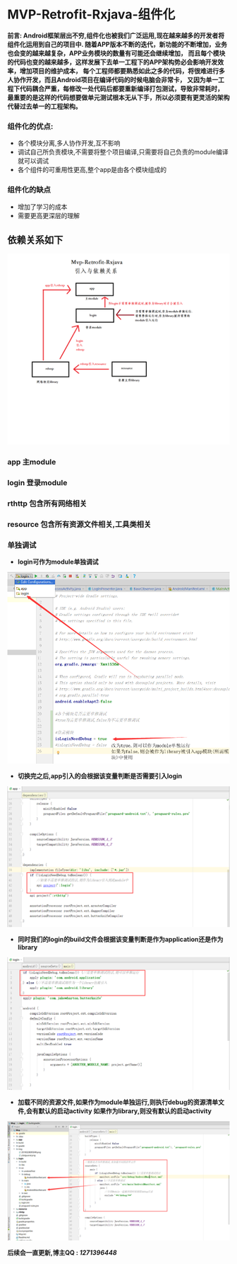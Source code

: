 # MVP-Retrofit-Rxjava-组件化
**前言: Android框架层出不穷,组件化也被我们广泛运用,现在越来越多的开发者将组件化运用到自己的项目中.
随着APP版本不断的迭代，新功能的不断增加，业务也会变的越来越复杂，APP业务模块的数量有可能还会继续增加，
而且每个模块的代码也变的越来越多，这样发展下去单一工程下的APP架构势必会影响开发效率，增加项目的维护成本，
每个工程师都要熟悉如此之多的代码，将很难进行多人协作开发，而且Android项目在编译代码的时候电脑会非常卡，
又因为单一工程下代码耦合严重，每修改一处代码后都要重新编译打包测试，导致非常耗时，
最重要的是这样的代码想要做单元测试根本无从下手，所以必须要有更灵活的架构代替过去单一的工程架构。**
### 组件化的优点:
+ 各个模块分离,多人协作开发,互不影响
+ 调试自己所负责模块,不需要将整个项目编译,只需要将自己负责的module编译就可以调试
+ 各个组件的可重用性更高,整个app是由各个模块组成的
### 组件化的缺点
+ 增加了学习的成本
+ 需要更高更深层的理解



## 依赖关系如下
<img src="https://github.com/manitozhang/mvp-Retrofit-Rxjava/blob/master/img/依赖关系.png"/>

### app 主module
### login 登录module
### rthttp 包含所有网络相关
### resource 包含所有资源文件相关,工具类相关

### 单独调试
+ **login可作为module单独调试**
<img src="https://github.com/manitozhang/mvp-Retrofit-Rxjava/blob/master/img/更改调试类型.png"/>

+ **切换完之后,app引入的会根据该变量判断是否需要引入login**
<img src="https://github.com/manitozhang/mvp-Retrofit-Rxjava/blob/master/img/app是否引入login.png"/>

+ **同时我们的login的build文件会根据该变量判断是作为application还是作为library**
<img src="https://github.com/manitozhang/mvp-Retrofit-Rxjava/blob/master/img/切换module与library.png"/>

+ **加载不同的资源文件,如果作为module单独运行,则执行debug的资源清单文件,会有默认的启动activity
如果作为library,则没有默认的启动activity**
<img src="https://github.com/manitozhang/mvp-Retrofit-Rxjava/blob/master/img/加载不同的资源文件.png"/>


**后续会一直更新,博主QQ : _1271396448_**